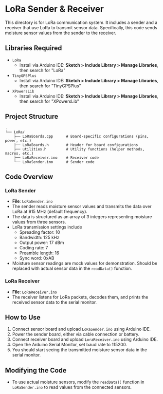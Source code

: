 # LoRa Sender & Receiver 

This directory is for LoRa communication system. It includes a sender and a receiver that use LoRa to transmit sensor data. Specifically, this code sends moisture sensor values from the sender to the receiver.

## Libraries Required

- `LoRa`
  - Install via Arduino IDE: **Sketch > Include Library > Manage Libraries**, then search for "LoRa"
- `TinyGPSPlus`
  - Install via Arduino IDE: **Sketch > Include Library > Manage Libraries**, then search for "TinyGPSPlus"
- `XPowersLib`
  - Install via Arduino IDE: **Sketch > Include Library > Manage Libraries**, then search for "XPowersLib"

## Project Structure

```
.
└── LoRa/
    ├── LoRaBoards.cpp		# Board-specific configurations (pins, power, etc.)
    ├── LoRaBoards.h		# Header for board configurations
    ├── utilities.h			# Utility functions (helper methods, macros, etc.)
    ├── LoRaReceiver.ino	# Receiver code
    └── LoRaSender.ino		# Sender code
```

## Code Overview

### LoRa Sender

- **File**: `LoRaSender.ino`
- The sender reads moisture sensor values and transmits the data over LoRa at 915 MHz (default frequency).
- The data is structured as an array of 3 integers representing moisture values from three sensors.
- LoRa transmission settings include
  - Spreading factor: 10
  - Bandwidth: 125 kHz
  - Output power: 17 dBm
  - Coding rate: 7
  - Preamble length: 16
  - Sync word: 0xAB
- Moisture sensor readings are mock values for demonstration. Should be replaced with actual sensor data in the `readData()` function.

### LoRa Receiver

- **File**: `LoRaReceiver.ino`
- The receiver listens for LoRa packets, decodes them, and prints the received sensor data to the serial monitor.

## How to Use

1. Connect sensor board and upload `LoRaSender.ino` using Arduino IDE.
2. Power the sender board, either via cable connection or battery.
3. Connect receiver board and upload `LoraReceiver.ino` using Arduino IDE.
4. Open the Arduino Serial Monitor, set baud rate to 115200.
5. You should start seeing the transmitted moisture sensor data in the serial monitor.

## Modifying the Code

- To use actual moisture sensors, modify the `readData()` function in `LoRaSender.ino` to read values from the connected sensors.